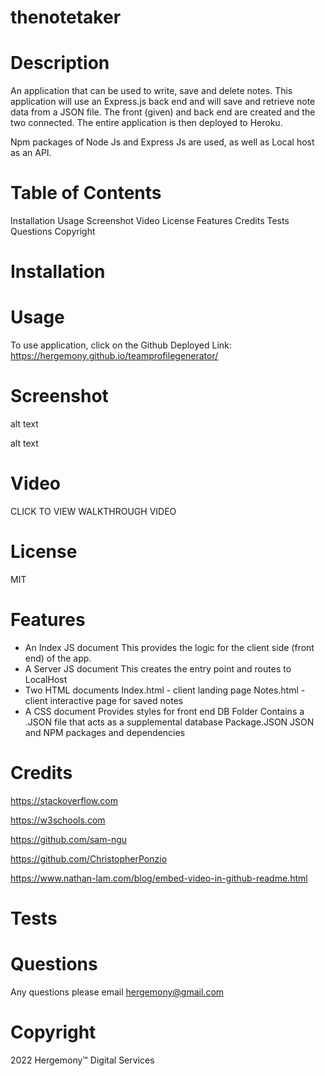 # thenotetaker

# Description
An application that can be used to write, save and delete notes.
This application will use an Express.js back end and will save and retrieve note data from a JSON file. The front (given) and back end are created and the two connected. The entire application is then deployed to Heroku. 

Npm packages of Node Js and Express Js are used, as well as Local host as an API.

# Table of Contents
Installation
Usage
Screenshot
Video
License
Features
Credits
Tests
Questions
Copyright


# Installation


# Usage
To use application, click on the Github Deployed Link:
https://hergemony.github.io/teamprofilegenerator/

# Screenshot
alt text

alt text

# Video
CLICK TO VIEW WALKTHROUGH VIDEO

# License
MIT

# Features
- An Index JS document
This provides the logic for the client side (front end) of the app.
- A Server JS document
This creates the entry point and routes to LocalHost
- Two HTML documents
Index.html - client landing page
Notes.html - client interactive page for saved notes
- A CSS document
Provides styles for front end
DB Folder
Contains a .JSON file that acts as a supplemental database
Package.JSON
JSON and NPM packages and dependencies

# Credits
https://stackoverflow.com 

https://w3schools.com 

https://github.com/sam-ngu 

https://github.com/ChristopherPonzio 

https://www.nathan-lam.com/blog/embed-video-in-github-readme.html

# Tests


# Questions
Any questions please email hergemony@gmail.com

# Copyright
2022 Hergemony™️ Digital Services